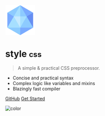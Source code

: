 <img alt="Logo" src="_media/favicon.png" height="94px" />

# style <small>css</small>

> A simple &amp; practical CSS preprocessor.

- Concise and practical syntax
- Complex logic like variables and mixins
- Blazingly fast compiler

[GitHub](https://github.com/aarvinr/style/)
[Get Started](getting-started/overview.md)

![color](#f8f8f8)
